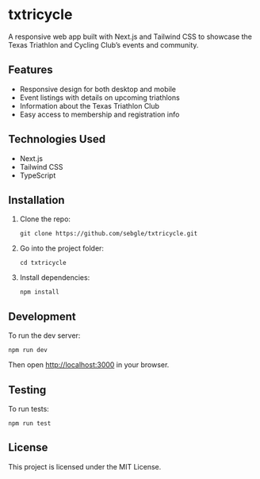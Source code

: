 
# txtricycle

A responsive web app built with Next.js and Tailwind CSS to showcase the Texas Triathlon and Cycling Club’s events and community.

## Features

- Responsive design for both desktop and mobile
- Event listings with details on upcoming triathlons
- Information about the Texas Triathlon Club
- Easy access to membership and registration info

## Technologies Used

- Next.js
- Tailwind CSS 
- TypeScript

## Installation

1. Clone the repo:
   ```
   git clone https://github.com/sebgle/txtricycle.git
   ```
2. Go into the project folder:
   ```
   cd txtricycle
   ```
3. Install dependencies:
   ```
   npm install
   ```

## Development

To run the dev server:
```
npm run dev
```
Then open [http://localhost:3000](http://localhost:3000) in your browser.

## Testing

To run tests:
```
npm run test
```

## License

This project is licensed under the MIT License.
